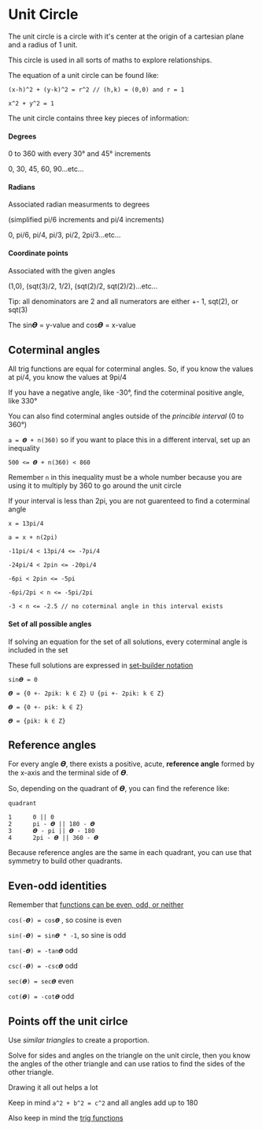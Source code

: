 # Unit Circle

The unit circle is a circle with it's center at the origin of a cartesian plane and a radius of 1 unit.

This circle is used in all sorts of maths to explore relationships.

The equation of a unit circle can be found like:

```
(x-h)^2 + (y-k)^2 = r^2 // (h,k) = (0,0) and r = 1

x^2 + y^2 = 1
```

The unit circle contains three key pieces of information:

#### Degrees

0 to 360 with every 30° and 45° increments

0, 30, 45, 60, 90...etc...

#### Radians

Associated radian measurments to degrees

(simplified pi/6 increments and pi/4 increments)

0, pi/6, pi/4, pi/3, pi/2, 2pi/3...etc...

#### Coordinate points

Associated with the given angles

(1,0), (sqt(3)/2, 1/2), (sqt(2)/2, sqt(2)/2)...etc...

Tip: all denominators are 2 and all numerators are either +- 1, sqt(2), or sqt(3)

The sin𝜭 = y-value and cos𝜭 = x-value

## Coterminal angles

All trig functions are equal for coterminal angles. So, if you know the values at pi/4, you know the values at 9pi/4

If you have a negative angle, like -30°, find the coterminal positive angle, like 330°

You can also find coterminal angles outside of the _princible interval_ (0 to 360°)

`a = 𝜭 + n(360)` so if you want to place this in a different interval, set up an inequality

`500 <= 𝜭 + n(360) < 860`

Remember `n` in this inequality must be a whole number because you are using it to multiply by 360 to go around the unit circle

If your interval is less than 2pi, you are not guarenteed to find a coterminal angle

```
x = 13pi/4

a = x + n(2pi)

-11pi/4 < 13pi/4 <= -7pi/4

-24pi/4 < 2pin <= -20pi/4

-6pi < 2pin <= -5pi

-6pi/2pi < n <= -5pi/2pi

-3 < n <= -2.5 // no coterminal angle in this interval exists
```

#### Set of all possible angles

If solving an equation for the set of all solutions, every coterminal angle is included in the set

These full solutions are expressed in [set-builder notation](../proofs/fundamentals/sets.md)

```
sin𝜭 = 0

𝜭 = {0 +- 2pik: k ∈ Z} U {pi +- 2pik: k ∈ Z}

𝜭 = {0 +- pik: k ∈ Z}

𝜭 = {pik: k ∈ Z}
```

## Reference angles

For every angle 𝜭, there exists a positive, acute, **reference angle** formed by the x-axis and the terminal side of 𝜭.

So, depending on the quadrant of 𝜭, you can find the reference like:

```
quadrant

1      0 || 0
2      pi - 𝜭 || 180 - 𝜭
3      𝜭 - pi || 𝜭 - 180
4      2pi - 𝜭 || 360 - 𝜭
```

Because reference angles are the same in each quadrant, you can use that symmetry to build other quadrants.

## Even-odd identities

Remember that [functions can be even, odd, or neither](../algebra/functions.md)

`cos(-𝜭) = cos𝜭` , so cosine is even

`sin(-𝜭) = sin𝜭 * -1`, so sine is odd

`tan(-𝜭) = -tan𝜭` odd

`csc(-𝜭) = -csc𝜭` odd

`sec(𝜭) = sec𝜭` even

`cot(𝜭) = -cot𝜭` odd

## Points off the unit cirlce

Use _similar triangles_ to create a proportion.

Solve for sides and angles on the triangle on the unit circle, then you know the angles of the other triangle
and can use ratios to find the sides of the other triangle.

Drawing it all out helps a lot

Keep in mind `a^2 + b^2 = c^2` and all angles add up to 180

Also keep in mind the [trig functions](./trig-functions.md)
